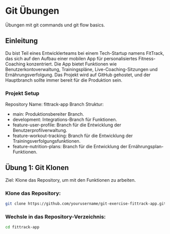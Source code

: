 # Git Übungen

Übungen mit git commands und git flow basics.

## Einleitung

Du bist Teil eines Entwicklerteams bei einem Tech-Startup namens FitTrack, das sich auf den Aufbau einer mobilen App für personalisiertes Fitness-Coaching konzentriert. Die App bietet Funktionen wie Benutzerkontoverwaltung, Trainingspläne, Live-Coaching-Sitzungen und Ernährungsverfolgung. Das Projekt wird auf GitHub gehostet, und der Hauptbranch sollte immer bereit für die Produktion sein.

### Projekt Setup

Repository Name: fittrack-app
Branch Struktur:

- main: Produktionsbereiter Branch.
- development: Integrations-Branch für Funktionen.
- feature-user-profile: Branch für die Entwicklung der Benutzerprofilverwaltung.
- feature-workout-tracking: Branch für die Entwicklung der Trainingsverfolgungsfunktionen.
- feature-nutrition-plans: Branch für die Entwicklung der Ernährungsplan-Funktionen.

## Übung 1: Git Klonen

Ziel: Klone das Repository, um mit den Funktionen zu arbeiten.

### Klone das Repository:

```bash
git clone https://github.com/yourusername/git-exercise-fittrack-app.git
```

### Wechsle in das Repository-Verzeichnis:

```bash
cd fittrack-app
```
